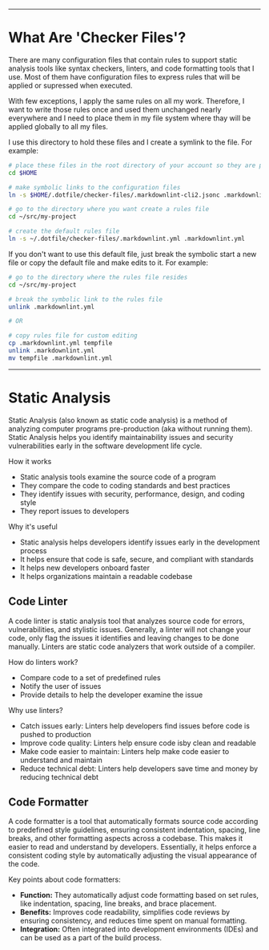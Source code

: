 <!--
Maintainer:   jeffskinnerbox@yahoo.com / www.jeffskinnerbox.me
Version:      0.0.1
-->

<!--
<div align="center">
<img src="https://raw.githubusercontent.com/jeffskinnerbox/blog/main/content/images/banners-bkgrds/work-in-progress.jpg" title="These materials require additional work and are not ready for general use." align="center" width=420px height=219px>
</div>
-->


---------------


# What Are 'Checker Files'?

There are many configuration files that contain rules to support static analysis tools
like syntax checkers, linters, and code formatting tools that I use.
Most of them have configuration files to express rules that will be applied or supressed when executed.

With few exceptions, I apply the same rules on all my work.
Therefore, I want to write those rules once and used them unchanged nearly everywhere
and I need to place them in my file system where thay will be applied globally to all my files.

I use this directory to hold these files and I create a symlink to the file.
For example:

```bash
# place these files in the root directory of your account so they are picked-up no matter where your project is located
cd $HOME

# make symbolic links to the configuration files
ln -s $HOME/.dotfile/checker-files/.markdownlint-cli2.jsonc .markdownlint-cli2.jsonc
```

```bash
# go to the directory where you want create a rules file
cd ~/src/my-project

# create the default rules file
ln -s ~/.dotfile/checker-files/.markdownlint.yml .markdownlint.yml
```

If you don't want to use this default file, just break the symbolic start a new file
or copy the default file and make edits to it.
For example:

```bash
# go to the directory where the rules file resides
cd ~/src/my-project

# break the symbolic link to the rules file
unlink .markdownlint.yml

# OR

# copy rules file for custom editing
cp .markdownlint.yml tempfile
unlink .markdownlint.yml
mv tempfile .markdownlint.yml
```

----


# Static Analysis

Static Analysis (also known as static code analysis)
is a method of analyzing computer programs pre-production (aka without running them).
Static Analysis helps you identify maintainability issues
and security vulnerabilities early in the software development life cycle.

How it works

* Static analysis tools examine the source code of a program
* They compare the code to coding standards and best practices
* They identify issues with security, performance, design, and coding style
* They report issues to developers

Why it's useful

* Static analysis helps developers identify issues early in the development process
* It helps ensure that code is safe, secure, and compliant with standards
* It helps new developers onboard faster
* It helps organizations maintain a readable codebase


## Code Linter

A code linter is static analysis tool that analyzes source code for errors, vulnerabilities, and stylistic issues.
Generally, a linter will not change your code, only flag the issues it identifies
and leaving changes to be done manually.
Linters are static code analyzers that work outside of a compiler.

How do linters work?

* Compare code to a set of predefined rules
* Notify the user of issues
* Provide details to help the developer examine the issue

Why use linters?

* Catch issues early: Linters help developers find issues before code is pushed to production
* Improve code quality: Linters help ensure code isby clean and readable
* Make code easier to maintain: Linters help make code easier to understand and maintain
* Reduce technical debt: Linters help developers save time and money by reducing technical debt


## Code Formatter

A code formatter is a tool that automatically formats source code according to
predefined style guidelines, ensuring consistent indentation, spacing, line breaks,
and other formatting aspects across a codebase.
This makes it easier to read and understand by developers.
Essentially, it helps enforce a consistent coding style by automatically adjusting the visual appearance of the code.

Key points about code formatters:

* **Function:** They automatically adjust code formatting based on set rules, like indentation, spacing, line breaks, and brace placement.
* **Benefits:** Improves code readability, simplifies code reviews by ensuring consistency, and reduces time spent on manual formatting.
* **Integration:** Often integrated into development environments (IDEs) and can be used as a part of the build process.

